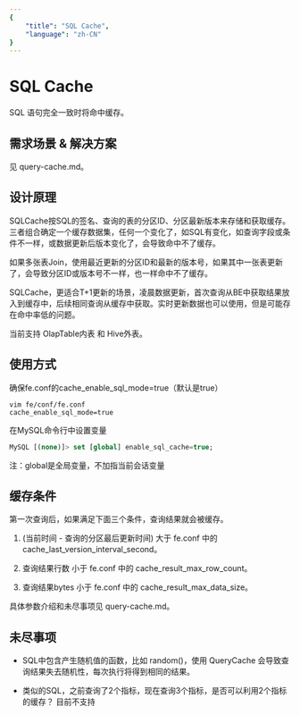 ```yaml
---
{
    "title": "SQL Cache",
    "language": "zh-CN"
}
---
```


<!-- 
Licensed to the Apache Software Foundation (ASF) under one
or more contributor license agreements.  See the NOTICE file
distributed with this work for additional information
regarding copyright ownership.  The ASF licenses this file
to you under the Apache License, Version 2.0 (the
"License"); you may not use this file except in compliance
with the License.  You may obtain a copy of the License at

  http://www.apache.org/licenses/LICENSE-2.0

Unless required by applicable law or agreed to in writing,
software distributed under the License is distributed on an
"AS IS" BASIS, WITHOUT WARRANTIES OR CONDITIONS OF ANY
KIND, either express or implied.  See the License for the
specific language governing permissions and limitations
under the License.
-->

# SQL Cache

SQL 语句完全一致时将命中缓存。

## 需求场景 & 解决方案

见 query-cache.md。

## 设计原理

SQLCache按SQL的签名、查询的表的分区ID、分区最新版本来存储和获取缓存。三者组合确定一个缓存数据集，任何一个变化了，如SQL有变化，如查询字段或条件不一样，或数据更新后版本变化了，会导致命中不了缓存。

如果多张表Join，使用最近更新的分区ID和最新的版本号，如果其中一张表更新了，会导致分区ID或版本号不一样，也一样命中不了缓存。

SQLCache，更适合T+1更新的场景，凌晨数据更新，首次查询从BE中获取结果放入到缓存中，后续相同查询从缓存中获取。实时更新数据也可以使用，但是可能存在命中率低的问题。

当前支持 OlapTable内表 和 Hive外表。

## 使用方式

确保fe.conf的cache_enable_sql_mode=true（默认是true）

```text
vim fe/conf/fe.conf
cache_enable_sql_mode=true
```

在MySQL命令行中设置变量

```sql
MySQL [(none)]> set [global] enable_sql_cache=true;
```

注：global是全局变量，不加指当前会话变量

## 缓存条件

第一次查询后，如果满足下面三个条件，查询结果就会被缓存。

1. (当前时间 - 查询的分区最后更新时间) 大于 fe.conf 中的 cache_last_version_interval_second。

2. 查询结果行数 小于 fe.conf 中的 cache_result_max_row_count。

3. 查询结果bytes 小于 fe.conf 中的 cache_result_max_data_size。

具体参数介绍和未尽事项见 query-cache.md。

## 未尽事项

- SQL中包含产生随机值的函数，比如 random()，使用 QueryCache 会导致查询结果失去随机性，每次执行将得到相同的结果。

- 类似的SQL，之前查询了2个指标，现在查询3个指标，是否可以利用2个指标的缓存？ 目前不支持